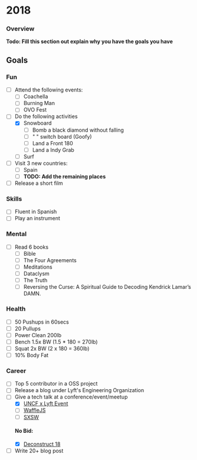 # 2018
### Overview
**Todo: Fill this section out explain why you have the goals you have**

## Goals

### Fun
- [ ] Attend the following events:
  - [ ] Coachella
  - [ ] Burning Man
  - [ ] OVO Fest
- [ ] Do the following activities
  - [X] Snowboard 
     - [ ] Bomb a black diamond without falling
     - [ ] " " switch board (Goofy)
     - [ ] Land a Front 180
     - [ ] Land a Indy Grab
  - [ ] Surf
- [ ] Visit 3 new countries:
  - [ ] Spain
  - [ ] **TODO: Add the remaining places**
- [ ] Release a short film

### Skills
- [ ] Fluent in Spanish
- [ ] Play an instrument

### Mental
- [ ] Read 6 books
  - [ ] Bible
  - [ ] The Four Agreements
  - [ ] Meditations
  - [ ] Dataclysm
  - [ ] The Truth
  - [ ] Reversing the Curse: A Spiritual Guide to Decoding Kendrick Lamar’s DAMN.

### Health
- [ ] 50 Pushups in 60secs
- [ ] 20 Pullups
- [ ] Power Clean 200lb
- [ ] Bench 1.5x BW (1.5 * 180 = 270lb)
- [ ] Squat 2x BW (2 x 180 = 360lb)
- [ ] 10% Body Fat

### Career
- [ ] Top 5 contributor in a OSS project
- [ ] Release a blog under Lyft's Engineering Organization
- [ ] Give a tech talk at a conference/event/meetup
   - [X] [UNCF x Lyft Event](https://lyftxuncfbhm.splashthat.com/)
   - [ ] [WaffleJS](https://wafflejs.com/speakers)
   - [ ] [SXSW](https://www.sxsw.com/apply-to-participate/panelpicker/)
   #### No Bid:
   - [X] [Deconstruct 18](https://www.deconstructconf.com/speak)
- [ ] Write 20+ blog post
